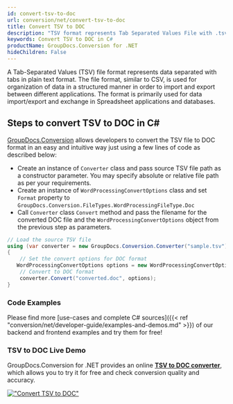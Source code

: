 ```yaml
---
id: convert-tsv-to-doc
url: conversion/net/convert-tsv-to-doc
title: Convert TSV to DOC
description: "TSV format represents Tab Separated Values File with .tsv extension. Learn how to convert TSV to DOC file programmatically in C# language using GroupDocs.Conversion for .NET library."
keywords: Convert TSV to DOC in C#
productName: GroupDocs.Conversion for .NET
hideChildren: False
---
```


A Tab-Separated Values (TSV) file format represents data separated with tabs in plain text format. The file format, similar to CSV, is used for organization of data in a structured manner in order to import and export between different applications. The format is primarily used for data import/export and exchange in Spreadsheet applications and databases. 

## Steps to convert TSV to DOC in C#

[GroupDocs.Conversion](https://products.groupdocs.com/conversion/net) allows developers to convert the TSV file to DOC format in an easy and intuitive way just using a few lines of code as described below:

* Create an instance of `Converter` class and pass source TSV file path as a constructor parameter. You may specify absolute or relative file path as per your requirements. 
* Create an instance of `WordProcessingConvertOptions` class and set `Format` property to `GroupDocs.Conversion.FileTypes.WordProcessingFileType.Doc`
* Call `Converter` class `Convert` method and pass the filename for the converted DOC file and the `WordProcessingConvertOptions` object from the previous step as parameters.

```csharp
// Load the source TSV file
using (var converter = new GroupDocs.Conversion.Converter("sample.tsv"))
{
    // Set the convert options for DOC format
   WordProcessingConvertOptions options = new WordProcessingConvertOptions { Format = GroupDocs.Conversion.FileTypes.WordProcessingFileType.Doc };
    // Convert to DOC format
    converter.Convert("converted.doc", options);
}
```

### Code Examples

Please find more [use-cases and complete C# sources]({{< ref "conversion/net/developer-guide/examples-and-demos.md" >}}) of our backend and frontend examples and try them for free!

### TSV to DOC Live Demo

GroupDocs.Conversion for .NET provides an online [**TSV to DOC converter**](https://products.groupdocs.app/conversion/tsv-to-doc), which allows you to try it for free and check conversion quality and accuracy.

[!["Convert TSV to DOC"](conversion/net/images/convert-to-doc/convert-tsv-to-doc.png)](https://products.groupdocs.app/conversion/tsv-to-doc)